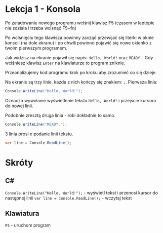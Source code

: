 # Lekcja 1 - Konsola

Po załadowaniu nowego programu wciśnij klawisz F5 (czasem w laptopie nie zdziała i trzeba wcisnąć F5+fn)

Po wciśnięciu tego klawisza powinny zacząć przewijać się literki w oknie konsoli (na dole ekranu) i po chwili powinno pojawić się nowe okienko z twoim pierwszym programem.

Jak widzisz na ekranie pojawił się napis:
`Hello, World!` oraz `READY.`. Gdy wciśniesz klawisz `Enter` na klawiaturze to program zniknie.

Przeanalizujemy kod programu krok po kroku aby zrozumieć co się dzieje. 

Na ekranie są trzy linie, każda z nich kończy się znakiem: `;`.
Pierwsza linia:

```c#
Console.WriteLine("Hello, World!");
```
Oznacza wywołanie wyświetlenie tekstu `Hello, World!` i przejście kursora do nowej linii.

Podobnie zresztą druga linia - robi dokładnie to samo.

```c#
Console.WriteLine("READY.");
```

3 linia prosi o podanie linii tekstu.
```c#
var line = Console.ReadLine();
```



# Skróty
## C#
`Console.WriteLine("Hello, World!");` - wyświetl tekst i przenosi kursor do następnej linii
`var line = Console.ReadLine();` - wczytaj tekst
## Klawiatura
`F5` - uruchom program

